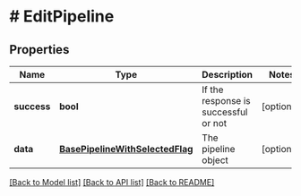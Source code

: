 # # EditPipeline

## Properties

Name | Type | Description | Notes
------------ | ------------- | ------------- | -------------
**success** | **bool** | If the response is successful or not | [optional]
**data** | [**BasePipelineWithSelectedFlag**](BasePipelineWithSelectedFlag.md) | The pipeline object | [optional]

[[Back to Model list]](../README.md#documentation-for-models) [[Back to API list]](../README.md#documentation-for-api-endpoints) [[Back to README]](../README.md)
